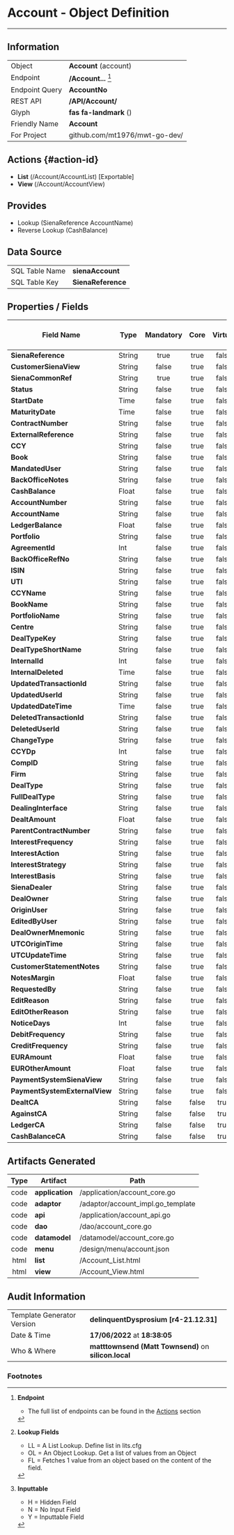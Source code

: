 # **Account** - Object Definition
---
##  Information
|   |   |
|---|---|
|Object         |**Account** (account) |
|Endpoint 	    |**/Account...** [^1]|
|Endpoint Query |**AccountNo**|
|REST API|**/API/Account/**|
Glyph|**fas fa-landmark** ()
Friendly Name|**Account**|
|For Project    |github.com/mt1976/mwt-go-dev/|

##  Actions {#action-id}
* **List** (/Account/AccountList) [Exportable]
* **View** (/Account/AccountView)











##  Provides
 * Lookup (SienaReference AccountName)
 * Reverse Lookup (CashBalance)





##  Data Source 
|   |   |
|---|---|
SQL Table Name       | **sienaAccount**
SQL Table Key | **SienaReference**



##  Properties / Fields
| Field Name| Type | Mandatory | Core | Virtual | Overide | Lookup [^2]| Lookup Object      | Lookup Field Source         | Lookup Return Value                | Inputable [^3]|DB Column|Default Value| No Change | Callout | Internal | Display | Mask |
| -- | --  | :--: | :--: | :--: |:--: |:--: |:--: |-- |-- |:--: |-- | --| :--: | :--: | :--: | -- | -- |
|**SienaReference**|String|true|true|false|false|||||Y|SienaReference||false|false|false|text||
|**CustomerSienaView**|String|false|true|false|false|||||Y|CustomerSienaView||false|false|false|text||
|**SienaCommonRef**|String|true|true|false|false|||||Y|SienaCommonRef||false|false|false|text||
|**Status**|String|false|true|false|false|||||Y|Status||false|false|false|text||
|**StartDate**|Time|false|true|false|false|||||Y|StartDate||false|false|false|text||
|**MaturityDate**|Time|false|true|false|false|||||Y|MaturityDate||false|false|false|text||
|**ContractNumber**|String|false|true|false|false|||||Y|ContractNumber||false|false|false|text||
|**ExternalReference**|String|false|true|false|false|||||Y|ExternalReference||false|false|false|text||
|**CCY**|String|false|true|false|false|OL|Currency|CCY|Name|Y|CCY||true|false|false|text||
|**Book**|String|false|true|false|false|OL|Book|Book|FullName|N|Book||false|false|false|text||
|**MandatedUser**|String|false|true|false|false|||||Y|MandatedUser||false|false|false|text||
|**BackOfficeNotes**|String|false|true|false|false|||||Y|BackOfficeNotes||false|false|false|text||
|**CashBalance**|Float|false|true|false|false|||||Y|CashBalance|0.00|false|false|false|text||
|**AccountNumber**|String|false|true|false|false|||||Y|AccountNumber||false|false|false|text||
|**AccountName**|String|false|true|false|false|||||Y|AccountName||false|false|false|text||
|**LedgerBalance**|Float|false|true|false|false|||||Y|LedgerBalance|0.00|false|false|false|text||
|**Portfolio**|String|false|true|false|false|OL|Portfolio|Portfolio|Description1|N|Portfolio||false|false|false|text||
|**AgreementId**|Int|false|true|false|false|||||Y|AgreementId|0|false|false|false|text||
|**BackOfficeRefNo**|String|false|true|false|false|||||Y|BackOfficeRefNo||false|false|false|text||
|**ISIN**|String|false|true|false|false|||||Y|ISIN||false|false|false|text||
|**UTI**|String|false|true|false|false|||||Y|UTI||false|false|false|text||
|**CCYName**|String|false|true|false|false|||||Y|CCYName||false|false|false|text||
|**BookName**|String|false|true|false|false|||||Y|BookName||false|false|false|text||
|**PortfolioName**|String|false|true|false|false|||||Y|PortfolioName||false|false|false|text||
|**Centre**|String|false|true|false|false|OL|Centre|Centre|Name|N|Centre||false|false|false|text||
|**DealTypeKey**|String|false|true|false|false|||||Y|DealTypeKey||false|false|false|text||
|**DealTypeShortName**|String|false|true|false|false|||||Y|DealTypeShortName||false|false|false|text||
|**InternalId**|Int|false|true|false|false|||||Y|InternalId|0|false|false|false|text||
|**InternalDeleted**|Time|false|true|false|false|||||Y|InternalDeleted||false|false|false|text||
|**UpdatedTransactionId**|String|false|true|false|false|||||Y|UpdatedTransactionId||false|false|false|text||
|**UpdatedUserId**|String|false|true|false|false|||||Y|UpdatedUserId||false|false|false|text||
|**UpdatedDateTime**|Time|false|true|false|false|||||Y|UpdatedDateTime||false|false|false|text||
|**DeletedTransactionId**|String|false|true|false|false|||||Y|DeletedTransactionId||false|false|false|text||
|**DeletedUserId**|String|false|true|false|false|||||Y|DeletedUserId||false|false|false|text||
|**ChangeType**|String|false|true|false|false|||||Y|ChangeType||false|false|false|text||
|**CCYDp**|Int|false|true|false|false|||||Y|CCYDp|0|false|false|false|text||
|**CompID**|String|false|true|false|false|||||Y|CompID||false|false|false|text||
|**Firm**|String|false|true|false|false|OL|Firm|Firm|FullName|N|Firm||false|false|false|text||
|**DealType**|String|false|true|false|false|||||Y|DealType||false|false|false|text||
|**FullDealType**|String|false|true|false|false|||||Y|FullDealType||false|false|false|text||
|**DealingInterface**|String|false|true|false|false|||||Y|DealingInterface||false|false|false|text||
|**DealtAmount**|Float|false|true|false|false|||||Y|DealtAmount|0.00|false|false|false|text||
|**ParentContractNumber**|String|false|true|false|false|||||Y|ParentContractNumber||false|false|false|text||
|**InterestFrequency**|String|false|true|false|false|||||Y|InterestFrequency||false|false|false|text||
|**InterestAction**|String|false|true|false|false|||||Y|InterestAction||false|false|false|text||
|**InterestStrategy**|String|false|true|false|false|||||Y|InterestStrategy||false|false|false|text||
|**InterestBasis**|String|false|true|false|false|||||Y|InterestBasis||false|false|false|text||
|**SienaDealer**|String|false|true|false|false|||||Y|SienaDealer||false|false|false|text||
|**DealOwner**|String|false|true|false|false|||||Y|DealOwner||false|false|false|text||
|**OriginUser**|String|false|true|false|false|||||Y|OriginUser||false|false|false|text||
|**EditedByUser**|String|false|true|false|false|||||Y|EditedByUser||false|false|false|text||
|**DealOwnerMnemonic**|String|false|true|false|false|||||Y|DealOwnerMnemonic||false|false|false|text||
|**UTCOriginTime**|String|false|true|false|false|||||Y|UTCOriginTime||false|false|false|text||
|**UTCUpdateTime**|String|false|true|false|false|||||Y|UTCUpdateTime||false|false|false|text||
|**CustomerStatementNotes**|String|false|true|false|false|||||Y|customerStatementNotes||false|false|false|text||
|**NotesMargin**|Float|false|true|false|false|||||Y|NotesMargin|0.00|false|false|false|text||
|**RequestedBy**|String|false|true|false|false|||||Y|RequestedBy||false|false|false|text||
|**EditReason**|String|false|true|false|false|||||Y|EditReason||false|false|false|text||
|**EditOtherReason**|String|false|true|false|false|||||Y|EditOtherReason||false|false|false|text||
|**NoticeDays**|Int|false|true|false|false|||||Y|NoticeDays|0|false|false|false|text||
|**DebitFrequency**|String|false|true|false|false|||||Y|DebitFrequency||false|false|false|text||
|**CreditFrequency**|String|false|true|false|false|||||Y|CreditFrequency||false|false|false|text||
|**EURAmount**|Float|false|true|false|false|||||Y|EURAmount|0.00|false|false|false|text||
|**EUROtherAmount**|Float|false|true|false|false|||||Y|EUROtherAmount|0.00|false|false|false|text||
|**PaymentSystemSienaView**|String|false|true|false|false|||||Y|PaymentSystemSienaView||false|false|false|text||
|**PaymentSystemExternalView**|String|false|true|false|false|||||Y|PaymentSystemExternalView||false|false|false|text||
|**DealtCA**|String|false|false|true|false|||||N|||false|true|false|text||
|**AgainstCA**|String|false|false|true|false|||||N|||false|true|false|text||
|**LedgerCA**|String|false|false|true|false|||||N|||false|true|false|text||
|**CashBalanceCA**|String|false|false|true|false|||||N|||false|true|false|text||


##  Artifacts Generated
| Type | Artifact | Path|
| :--: | -- | -- |
| code | **application** | /application/account_core.go |
| code | **adaptor** | /adaptor/account_impl.go_template |
| code | **api** | /application/account_api.go |
| code | **dao** | /dao/account_core.go |
| code | **datamodel** | /datamodel/account_core.go |
| code | **menu** | /design/menu/account.json |
| html | **list** | /Account_List.html |
| html | **view** | /Account_View.html |


## Audit Information
|   |   |
|---|---|
Template Generator Version   | **delinquentDysprosium [r4-21.12.31]**
Date & Time		     | **17/06/2022** at **18:38:05**
Who & Where		     | **matttownsend (Matt Townsend)** on **silicon.local**

### Footnotes
[^1]: **Endpoint**
    * The full list of endpoints can be found in the [Actions](#action-id) section
[^2]: **Lookup Fields**
    * LL = A List Lookup. Define list in lits.cfg
    * OL = An Object Lookup. Get a list of values from an Object
    * FL = Fetches 1 value from an object based on the content of the field. 
[^3]: **Inputtable**   
    * H = Hidden Field
    * N = No Input Field
    * Y = Inputtable Field